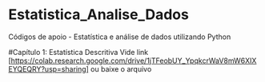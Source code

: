 # Estatistica_Analise_Dados
Códigos de apoio - Estatística e análise de dados utilizando Python


#Capítulo 1: Estatística Descritiva
Vide link [https://colab.research.google.com/drive/1jTFeobUY_YpqkcrWaV8mW6XIXEYQEQRY?usp=sharing]
ou baixe o arquivo
